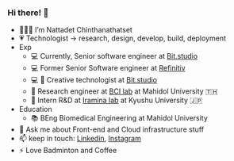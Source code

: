 ### Hi there! 👋

- 👨🏻‍💻 I’m Nattadet Chinthanathatset
- 💗 Technologist -> research, design, develop, build, deployment
- Exp
  - 💻 Currently, Senior software engineer at [Bit.studio](https://bit.studio)
  - 💻 Former Senior Software engineer at [Refinitiv](https://www.refinitiv.com/en)
  - 💻 🎨 Creative technologist at [Bit.studio](https://bit.studio)
  - 🧠 Research engineer at [BCI lab](https://www.facebook.com/bcilabth/) at Mahidol University 🇹🇭
  - 🧠 Intern R&D at [Iramina lab](http://bie.inf.kyushu-u.ac.jp/lab_en.html) at Kyushu University 🇯🇵
- Education
  - 📚 BEng Biomedical Engineering at Mahidol University
- 💬 Ask me about Front-end and Cloud infrastructure stuff
- 📫 keep in touch: [Linkedin](https://www.linkedin.com/in/nattadetc/), [Instagram](https://www.instagram.com/lwxinm)
- ⚡ Love Badminton and Coffee
